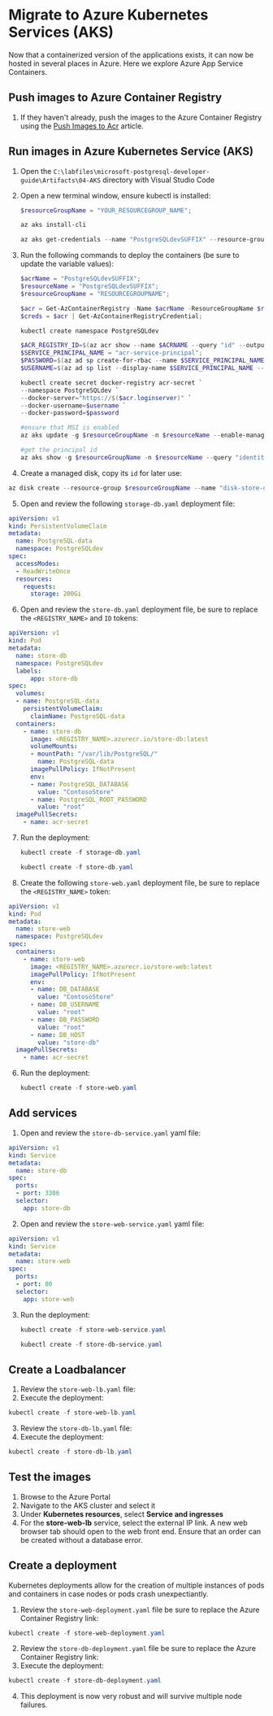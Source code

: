 # Migrate to Azure Kubernetes Services (AKS)

Now that a containerized version of the applications exists, it can now be hosted in several places in Azure. Here we explore Azure App Service Containers.

## Push images to Azure Container Registry

1. If they haven't already, push the images to the Azure Container Registry using the [Push Images to Acr](./../Misc/01_PushImagesToAcr.md) article.

## Run images in Azure Kubernetes Service (AKS)

1. Open the `C:\labfiles\microsoft-postgresql-developer-guide\Artifacts\04-AKS` directory with Visual Studio Code
2. Open a new terminal window, ensure kubectl is installed:

    ```powershell
    $resourceGroupName = "YOUR_RESOURCEGROUP_NAME";

    az aks install-cli

    az aks get-credentials --name "PostgreSQLdevSUFFIX" --resource-group $resourceGroupName
    ```

3. Run the following commands to deploy the containers (be sure to update the variable values):

    ```powershell
    $acrName = "PostgreSQLdevSUFFIX";
    $resourceName = "PostgreSQLdevSUFFIX";
    $resourceGroupName = "RESOURCEGROUPNAME";

    $acr = Get-AzContainerRegistry -Name $acrName -ResourceGroupName $resourceGroupName;
    $creds = $acr | Get-AzContainerRegistryCredential;
    
    kubectl create namespace PostgreSQLdev

    $ACR_REGISTRY_ID=$(az acr show --name $ACRNAME --query "id" --output tsv);
    $SERVICE_PRINCIPAL_NAME = "acr-service-principal";
    $PASSWORD=$(az ad sp create-for-rbac --name $SERVICE_PRINCIPAL_NAME --scopes $ACR_REGISTRY_ID --role acrpull --query "password" --output tsv)
    $USERNAME=$(az ad sp list --display-name $SERVICE_PRINCIPAL_NAME --query "[].appId" --output tsv)

    kubectl create secret docker-registry acr-secret `
    --namespace PostgreSQLdev `
    --docker-server="https://$($acr.loginserver)" `
    --docker-username=$username `
    --docker-password=$password

    #ensure that MSI is enabled
    az aks update -g $resourceGroupName -n $resourceName --enable-managed-identity

    #get the principal id
    az aks show -g $resourceGroupName -n $resourceName --query "identity"
    ```

4. Create a managed disk, copy its `id` for later use:

  ```powershell
  az disk create --resource-group $resourceGroupName --name "disk-store-db" --size-gb 200 --query id --output tsv
  ```

5. Open and review the following `storage-db.yaml` deployment file:

  ```yaml
  apiVersion: v1
  kind: PersistentVolumeClaim
  metadata:
    name: PostgreSQL-data
    namespace: PostgreSQLdev
  spec:
    accessModes:
    - ReadWriteOnce
    resources:
      requests:
        storage: 200Gi
  ```

6. Open and review the `store-db.yaml` deployment file, be sure to replace the `<REGISTRY_NAME>` and `ID` tokens:

  ```yaml
  apiVersion: v1
  kind: Pod
  metadata:
    name: store-db
    namespace: PostgreSQLdev
    labels:
        app: store-db
  spec:
    volumes:
    - name: PostgreSQL-data
      persistentVolumeClaim:
        claimName: PostgreSQL-data
    containers:
      - name: store-db
        image: <REGISTRY_NAME>.azurecr.io/store-db:latest
        volumeMounts:
        - mountPath: "/var/lib/PostgreSQL/"
          name: PostgreSQL-data
        imagePullPolicy: IfNotPresent
        env:
        - name: PostgreSQL_DATABASE
          value: "ContosoStore"
        - name: PostgreSQL_ROOT_PASSWORD
          value: "root"
    imagePullSecrets:
      - name: acr-secret
  ```

7. Run the deployment:

    ```powershell
    kubectl create -f storage-db.yaml

    kubectl create -f store-db.yaml
    ```

8. Create the following `store-web.yaml` deployment file, be sure to replace the `<REGISTRY_NAME>` token:

  ```yaml
  apiVersion: v1
  kind: Pod
  metadata:
    name: store-web
    namespace: PostgreSQLdev
  spec:
    containers:
      - name: store-web
        image: <REGISTRY_NAME>.azurecr.io/store-web:latest
        imagePullPolicy: IfNotPresent
        env:
        - name: DB_DATABASE
          value: "ContosoStore"
        - name: DB_USERNAME
          value: "root"
        - name: DB_PASSWORD
          value: "root"
        - name: DB_HOST
          value: "store-db"
    imagePullSecrets:
      - name: acr-secret
  ```

6. Run the deployment:

    ```powershell
    kubectl create -f store-web.yaml
    ```

## Add services

1. Open and review the  `store-db-service.yaml` yaml file:

  ```yaml
  apiVersion: v1
  kind: Service
  metadata:
    name: store-db
  spec:
    ports:
    - port: 3306
    selector:
      app: store-db
  ```

2. Open and review the `store-web-service.yaml` yaml file:

  ```yaml
  apiVersion: v1
  kind: Service
  metadata:
    name: store-web
  spec:
    ports:
    - port: 80
    selector:
      app: store-web
  ```

3. Run the deployment:

    ```powershell
    kubectl create -f store-web-service.yaml

    kubectl create -f store-db-service.yaml
    ```

## Create a Loadbalancer

1. Review the `store-web-lb.yaml` file:
2. Execute the deployment:

  ```powershell
  kubectl create -f store-web-lb.yaml
  ```

3. Review the `store-db-lb.yaml` file:
4. Execute the deployment:

  ```powershell
  kubectl create -f store-db-lb.yaml
  ```

## Test the images

1. Browse to the Azure Portal
2. Navigate to the AKS cluster and select it
3. Under **Kubernetes resources**, select **Service and ingresses**
4. For the **store-web-lb** service, select the external IP link. A new web browser tab should open to the web front end. Ensure that an order can be created without a database error.

## Create a deployment

Kubernetes deployments allow for the creation of multiple instances of pods and containers in case nodes or pods crash unexpectiantly.  

1. Review the `store-web-deployment.yaml` file be sure to replace the Azure Container Registry link:

  ```powershell
  kubectl create -f store-web-deployment.yaml
  ```

2. Review the `store-db-deployment.yaml` file be sure to replace the Azure Container Registry link:
3. Execute the deployment:

  ```powershell
  kubectl create -f store-db-deployment.yaml
  ```

4. This deployment is now very robust and will survive multiple node failures.
